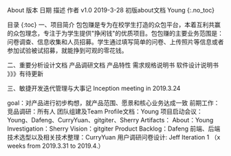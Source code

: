 About
版本	日期	描述	作者
v1.0	2019-3-28	初版about文档	Young
{:.no_toc}

目录 {:toc}
一、项目简介
包包赚是专为在校学生打造的众包平台，本着互利共赢的众包理念，专注于为学生提供"挣闲钱"的优质项目。包包赚的主要业务范围是：问卷调查、信息收集和人员招募。学生通过填写简单的问卷、上传照片等信息或者参加试验被试招募，就能挣到可观的零花钱。

二、重要分析设计文档
产品调研文档
产品特性
需求规格说明书
软件设计说明书
》》》有待更新

三、敏捷开发迭代管理与大事记
Inception
meeting in 2019.3.24

goal：对产品进行初步构想，就产品范围、愿景和核心业务达成一致
前期工作：
竞品调研：所有人
团队组建及Team Profile文档：Young
项目启动会议：Young、Dafeng、CurryYuan、gitgiter、Sherry
Artifacts：
About：Young
Investigation：Sherry
Vision：gitgiter
Product Backlog：Dafeng
前端、后端技术选型以及相关技术整理：CurryYuan
用户调研问卷设计: Jeff
Iteration 1 （x weeks from 2019.3.31 to 2019.4.）
